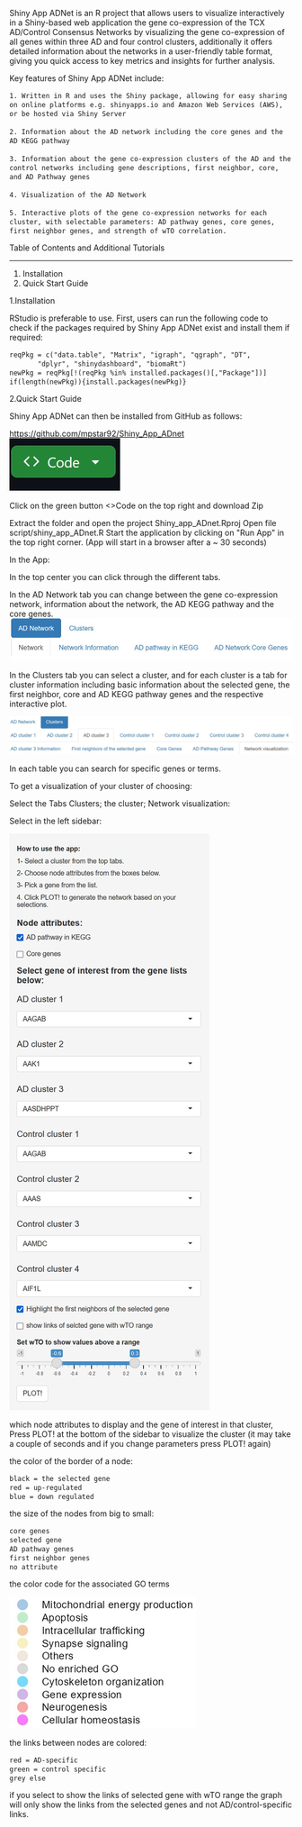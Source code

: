 Shiny App ADNet is an R project that allows users to visualize interactively in a Shiny-based web application the gene co-expression of the TCX AD/Control Consensus Networks 
by visualizing the gene co-expression of all genes within three AD and four control clusters, 
additionally it offers detailed information about the networks in a user-friendly table format, giving you quick access to key metrics and insights for further analysis.

Key features of Shiny App ADNet include:

    1. Written in R and uses the Shiny package, allowing for easy sharing on online platforms e.g. shinyapps.io and Amazon Web Services (AWS), or be hosted via Shiny Server

    2. Information about the AD network including the core genes and the AD KEGG pathway

    3. Information about the gene co-expression clusters of the AD and the control networks including gene descriptions, first neighbor, core, and AD Pathway genes

    4. Visualization of the AD Network 

    5. Interactive plots of the gene co-expression networks for each cluster, with selectable parameters: AD pathway genes, core genes, first neighbor genes, and strength of wTO correlation.


Table of Contents and Additional Tutorials
_____________________________________________________

1. Installation
2. Quick Start Guide






1.Installation 


RStudio is preferable to use.
First, users can run the following code to check if the packages required by Shiny App ADNet exist and install them if required:

    reqPkg = c("data.table", "Matrix", "igraph", "qgraph", "DT", 
           "dplyr", "shinydashboard", "biomaRt")
    newPkg = reqPkg[!(reqPkg %in% installed.packages()[,"Package"])]
    if(length(newPkg)){install.packages(newPkg)}






2.Quick Start Guide



Shiny App ADNet can then be installed from GitHub as follows:

https://github.com/mpstar92/Shiny_App_ADnet  
![Alt text](data/images/code.jpg)

Click on the green button <>Code on the top right and download Zip

Extract the folder and open the project Shiny_app_ADnet.Rproj
Open file script/shiny_app_ADnet.R
Start the application by clicking on "Run App" in the top right corner. (App will start in a browser after a ~ 30 seconds)


In the App:

In the top center you can click through the different tabs.

In the AD Network tab you can change between the gene co-expression network, information about the network, the AD KEGG pathway and the core genes.
![Alt text](data/images/tabs_ad.jpg)




In the Clusters tab you can select a cluster, and for each cluster is a tab for 
 cluster information including basic information about the selected gene,
 the first neighbor, core and AD KEGG pathway genes 
 and the respective interactive plot.

![Alt text](data/images/tabs_clusters.jpg)


In each table you can search for specific genes or terms.

To get a visualization of your cluster of choosing:

Select the Tabs Clusters; the cluster; Network visualization:

Select in the left sidebar: 

![Alt text](data/images/sidebar.jpg)

which node attributes to display and the gene of interest in that cluster,
Press PLOT! at the bottom of the sidebar to visualize the cluster (it may take a couple of seconds and if you change parameters press PLOT! again)

the color of the border of a node:

    black = the selected gene
    red = up-regulated
    blue = down regulated
 
the size of the nodes from big to small:

    core genes
    selected gene
    AD pathway genes
    first neighbor genes
    no attribute

the color code for the associated GO terms

![Alt text](data/images/colorcode.jpg)


the links between nodes are colored:

    red = AD-specific
    green = control specific
    grey else

if you select to show the links of selected gene with wTO range the graph will only show the links from the selected genes and not AD/control-specific links.



